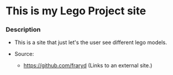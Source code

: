 
# This is my Lego Project site


### Description
* This is a site that just let's the user see different lego models.


* Source:
  * https://github.com/fraryd (Links to an external site.)
